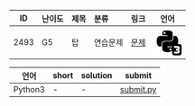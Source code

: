 | ID | 난이도 | 제목 | 분류 | 링크 | 언어 |
| -- | ---- | :-- | :-- | --- | --- |
| 2493 | G5 | 탑 | 연습문제 | [문제](https://www.acmicpc.net/problem/2493) | [![python3](/assets/python3.svg)](/solutions/%5BG5%5D2493%20탑/submit.py)  |

| 언어 | short | solution | submit |
| --- | ----- | -------- | ------ |
| Python3 | - | - | [submit.py](submit.py) |
